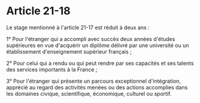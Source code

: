 # Article 21-18

<p>Le stage mentionné à l'article 21-17 est réduit à deux ans : </p><p>1° Pour l'étranger qui a accompli avec succès deux années d'études supérieures en vue d'acquérir un diplôme délivré par une université ou un établissement d'enseignement supérieur français ; </p><p>2° Pour celui qui a rendu ou qui peut rendre par ses capacités et ses talents des services importants à la France ;</p><p>3° Pour l'étranger qui présente un parcours exceptionnel d'intégration, apprécié au regard des activités menées ou des actions accomplies dans les domaines civique, scientifique, économique, culturel ou sportif. </p>